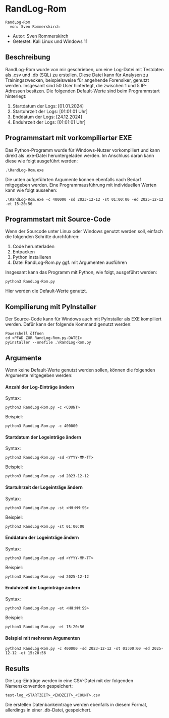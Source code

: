 
# RandLog-Rom
```
RandLog-Rom
  von: Sven Rommerskirch
```
* Autor: Sven Rommerskirch
* Getestet: Kali Linux und Windows 11


## Beschreibung
RandLog-Rom wurde von mir geschrieben, um eine Log-Datei mit Testdaten als .csv und .db (SQL) zu erstellen. Diese Datei kann für Analysen zu Trainingszwecken, beispielsweise für angehende Forensiker, genutzt werden. Insgesamt sind 50 User hinterlegt, die zwischen 1 und 5 IP-Adressen besitzen.
Die folgenden Default-Werte sind beim Programmstart hinterlegt:

1. Startdatum der Logs: [01.01.2024]
2. Startuhrzeit der Logs: [01:01:01 Uhr]
3. Enddatum der Logs: [24.12.2024]
4. Enduhrzeit der Logs: [01:01:01 Uhr] 


## Programmstart mit vorkompilierter EXE
Das Python-Programm wurde für Windows-Nutzer vorkompiliert und kann direkt als .exe-Datei heruntergeladen werden. Im Anschluss daran kann diese wie folgt ausgeführt werden:
```
.\RandLog-Rom.exe
```

Die unten aufgeführten Argumente können ebenfalls nach Bedarf mitgegeben werden. Eine Programmausführung mit individuellen Werten kann wie folgt aussehen:
```
.\RandLog-Rom.exe -c 400000 -sd 2023-12-12 -st 01:00:00 -ed 2025-12-12 -et 15:20:56
```


## Programmstart mit Source-Code
Wenn der Sourcode unter Linux oder Windows genutzt werden soll, einfach die folgenden Schritte durchführen:

1. Code herunterladen
2. Entpacken
3. Python installieren
4. Datei RandLog-Rom.py ggf. mit Argumenten ausführen

Insgesamt kann das Programm mit Python, wie folgt, ausgeführt werden:
```
python3 RandLog-Rom.py
```

Hier werden die Default-Werte genutzt.


## Kompilierung mit PyInstaller
Der Source-Code kann für Windows auch mit PyInstaller als EXE kompiliert werden. Dafür kann der folgende Kommand genutzt werden:
```
Powershell öffnen
cd <PFAD ZUR RandLog-Rom.py-DATEI>
pyinstaller --onefile .\RandLog-Rom.py
```



## Argumente
Wenn keine Default-Werte genutzt werden sollen, können die folgenden Argumente mitgegeben werden:

#### Anzahl der Log-Einträge ändern
Syntax:
```
python3 RandLog-Rom.py -c <COUNT>
```

Beispiel:
```
python3 RandLog-Rom.py -c 400000
```


#### Startdatum der Logeinträge ändern
Syntax:
```
python3 RandLog-Rom.py -sd <YYYY-MM-TT>
```

Beispiel:
```
python3 RandLog-Rom.py -sd 2023-12-12
```


#### Startuhrzeit der Logeinträge ändern
Syntax:
```
python3 RandLog-Rom.py -st <HH:MM:SS>
```

Beispiel:
```
python3 RandLog-Rom.py -st 01:00:00
```


#### Enddatum der Logeinträge ändern
Syntax:
```
python3 RandLog-Rom.py -ed <YYYY-MM-TT>
```

Beispiel:
```
python3 RandLog-Rom.py -ed 2025-12-12
```


#### Enduhrzeit der Logeinträge ändern
Syntax:
```
python3 RandLog-Rom.py -et <HH:MM:SS>
```

Beispiel:
```
python3 RandLog-Rom.py -et 15:20:56
```


#### Beispiel mit mehreren Argumenten
```
python3 RandLog-Rom.py -c 400000 -sd 2023-12-12 -st 01:00:00 -ed 2025-12-12 -et 15:20:56
```



## Results
Die Log-Einträge werden in eine CSV-Datei mit der folgenden Namenskonvention gespeichert:
```
test-log_<STARTZEIT>_<ENDZEIT>_<COUNT>.csv
```

Die erstellen Datenbankeinträge werden ebenfalls in diesem Format, allerdings in einer .db-Datei, gespeichert.

